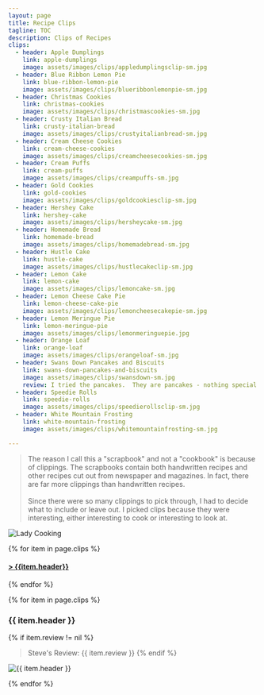 ```yaml
---
layout: page
title: Recipe Clips
tagline: TOC
description: Clips of Recipes
clips:
  - header: Apple Dumplings
    link: apple-dumplings
    image: assets/images/clips/appledumplingsclip-sm.jpg
  - header: Blue Ribbon Lemon Pie
    link: blue-ribbon-lemon-pie
    image: assets/images/clips/blueribbonlemonpie-sm.jpg
  - header: Christmas Cookies
    link: christmas-cookies
    image: assets/images/clips/christmascookies-sm.jpg
  - header: Crusty Italian Bread
    link: crusty-italian-bread
    image: assets/images/clips/crustyitalianbread-sm.jpg
  - header: Cream Cheese Cookies
    link: cream-cheese-cookies
    image: assets/images/clips/creamcheesecookies-sm.jpg
  - header: Cream Puffs
    link: cream-puffs
    image: assets/images/clips/creampuffs-sm.jpg
  - header: Gold Cookies
    link: gold-cookies
    image: assets/images/clips/goldcookiesclip-sm.jpg
  - header: Hershey Cake
    link: hershey-cake
    image: assets/images/clips/hersheycake-sm.jpg
  - header: Homemade Bread
    link: homemade-bread
    image: assets/images/clips/homemadebread-sm.jpg
  - header: Hustle Cake
    link: hustle-cake
    image: assets/images/clips/hustlecakeclip-sm.jpg
  - header: Lemon Cake
    link: lemon-cake
    image: assets/images/clips/lemoncake-sm.jpg
  - header: Lemon Cheese Cake Pie
    link: lemon-cheese-cake-pie
    image: assets/images/clips/lemoncheesecakepie-sm.jpg
  - header: Lemon Meringue Pie
    link: lemon-meringue-pie
    image: assets/images/clips/lemonmeringuepie.jpg
  - header: Orange Loaf
    link: orange-loaf
    image: assets/images/clips/orangeloaf-sm.jpg
  - header: Swans Down Pancakes and Biscuits
    link: swans-down-pancakes-and-biscuits
    image: assets/images/clips/swansdown-sm.jpg
    review: I tried the pancakes.  They are pancakes - nothing special.  I'll stick to Bisquick.
  - header: Speedie Rolls
    link: speedie-rolls
    image: assets/images/clips/speedierollsclip-sm.jpg
  - header: White Mountain Frosting
    link: white-mountain-frosting
    image: assets/images/clips/whitemountainfrosting-sm.jpg

---
```


> The reason I call this a "scrapbook" and not a "cookbook" is because of clippings.  The scrapbooks contain both handwritten recipes and other recipes cut out from newspaper and magazines.  In fact, there are far more clippings than handwritten recipes.<br /><br />Since there were so many clippings to pick through, I had to decide what to include or leave out.  I picked clips because they were interesting, either interesting to cook or interesting to look at.

<img alt="Lady Cooking" src="https://illinifanboy.github.io/assets/images/general/ladycooking-vs.jpg">

{% for item in page.clips %}

#### **[\> {{item.header}} ](#{{item.link}})**

{% endfor %}


{% for item in page.clips %}

### {{ item.header }}

{% if item.review != nil %}
> Steve's Review: {{ item.review }}
{% endif %}

<img alt="{{ item.header }}" src="https://illinifanboy.github.io/{{ item.image }}">

{% endfor %}

